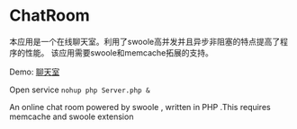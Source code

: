 # ChatRoom

本应用是一个在线聊天室。利用了swoole高并发并且异步非阻塞的特点提高了程序的性能。
该应用需要swoole和memcache拓展的支持。

Demo: [聊天室](http://chat.jwlchina.cn)

Open service `nohup php Server.php &`


An online chat room powered by swoole , written in PHP .This requires memcache and swoole extension
